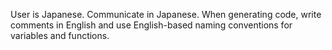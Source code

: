 User is Japanese. Communicate in Japanese. When generating code, write comments
in English and use English-based naming conventions for variables and functions.
